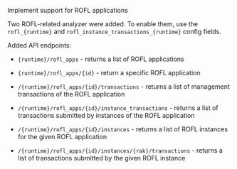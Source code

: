 Implement support for ROFL applications

Two ROFL-related analyzer were added. To enable them, use the `rofl_{runtime}`
and `rofl_instance_transactions_{runtime}` config fields.

Added API endpoints:

- `{runtime}/rofl_apps` - returns a list of ROFL applications

- `{runtime}/rofl_apps/{id}` - return a specific ROFL application

- `/{runtime}/rofl_apps/{id}/transactions` - returns a list of management
transactions of the ROFL application

- `/{runtime}/rofl_apps/{id}/instance_transactions` - returns a list of
transactions submitted by instances of the ROFL application

- `/{runtime}/rofl_apps/{id}/instances` - returns a list of ROFL instances for
the given ROFL application

- `/{runtime}/rofl_apps/{id}/instances/{rak}/transactions` - returns a list of
transactions submitted by the given ROFL instance
